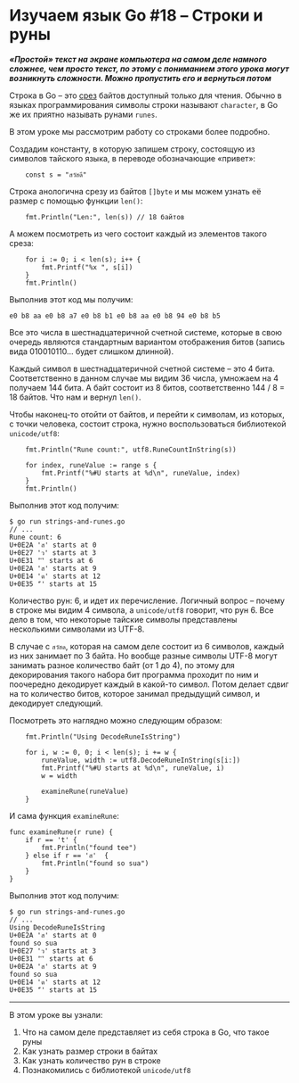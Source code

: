 
# Изучаем язык Go #18 – Строки и руны

***«Простой» текст на экране компьютера на самом деле намного сложнее, чем просто текст, по этому с пониманием этого
урока могут возникнуть сложности. Можно пропустить его и вернуться потом***

Строка в Go – это [срез](https://github.com/WalkWeb/go-lesson-ru/tree/master/9_slices) байтов доступный только для 
чтения. Обычно в языках программирования символы строки называют `character`, в Go же их приятно называть рунами 
`runes`.

В этом уроке мы рассмотрим работу со строками более подробно.

Создадим константу, в которую запишем строку, состоящую из символов тайского языка, в переводе обозначающие «привет»:

```
    const s = "สวัสดี"
```

Строка анологична срезу из байтов `[]byte` и мы можем узнать её размер с помощью функции `len()`:

```
    fmt.Println("Len:", len(s)) // 18 байтов
```

А можем посмотреть из чего состоит каждый из элементов такого среза:

```
    for i := 0; i < len(s); i++ {
        fmt.Printf("%x ", s[i])
    }
    fmt.Println()
```

Выполнив этот код мы получим:

```
e0 b8 aa e0 b8 a7 e0 b8 b1 e0 b8 aa e0 b8 94 e0 b8 b5
```

Все это числа в шестнадцатеричной счетной системе, которые в свою очередь являются стандартным вариантом отображения
битов (запись вида 010010110... будет слишком длинной).

Каждый символ в шестнадцатеричной счетной системе – это 4 бита. Соответственно в данном случае мы видим 36 числа, 
умножаем на 4 получаем 144 бита. А байт состоит из 8 битов, соответственно 144 / 8 = 18 байтов. Что нам и вернул 
`len()`.

Чтобы наконец-то отойти от байтов, и перейти к символам, из которых, с точки человека, состоит строка, нужно 
воспользоваться библиотекой `unicode/utf8`:

```
    fmt.Println("Rune count:", utf8.RuneCountInString(s))

    for index, runeValue := range s {
        fmt.Printf("%#U starts at %d\n", runeValue, index)
    }
    fmt.Println()
```

Выполнив этот код получим:

```
$ go run strings-and-runes.go 
// ...
Rune count: 6
U+0E2A 'ส' starts at 0
U+0E27 'ว' starts at 3
U+0E31 'ั' starts at 6
U+0E2A 'ส' starts at 9
U+0E14 'ด' starts at 12
U+0E35 'ี' starts at 15
```

Количество рун: 6, и идет их перечисление. Логичный вопрос – почему в строке мы видим 4 символа, а `unicode/utf8`
говорит, что рун 6. Все дело в том, что некоторые тайские символы представлены несколькими символами из UTF-8.

В случае с `สวัสด`, которая на самом деле состоит из 6 символов, каждый из них занимает по 3 байта. Но вообще разные
символы UTF-8 могут занимать разное количество байт (от 1 до 4), по этому для декорирования такого набора бит программа
проходит по ним и поочередно декодирует каждый в какой-то символ. Потом делает сдвиг на то количество битов, которое
занимал предыдущий символ, и декодирует следующий.

Посмотреть это наглядно можно следующим образом:

```
    fmt.Println("Using DecodeRuneIsString")

    for i, w := 0, 0; i < len(s); i += w {
        runeValue, width := utf8.DecodeRuneInString(s[i:])
        fmt.Printf("%#U starts at %d\n", runeValue, i)
        w = width

        examineRune(runeValue)
    }
```

И сама функция `examineRune`:

```
func examineRune(r rune) {
    if r == 't' {
        fmt.Println("found tee")
    } else if r == 'ส'  {
        fmt.Println("found so sua")
    }
}
```

Выполнив этот код получим:

```
$ go run strings-and-runes.go 
// ...
Using DecodeRuneIsString
U+0E2A 'ส' starts at 0
found so sua
U+0E27 'ว' starts at 3
U+0E31 'ั' starts at 6
U+0E2A 'ส' starts at 9
found so sua
U+0E14 'ด' starts at 12
U+0E35 'ี' starts at 15
```
____

В этом уроке вы узнали:

1. Что на самом деле представляет из себя строка в Go, что такое руны
2. Как узнать размер строки в байтах
3. Как узнать количество рун в строке
4. Познакомились с библиотекой `unicode/utf8`
